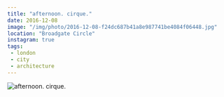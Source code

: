 ```yaml
---
title: "afternoon. cirque."
date: 2016-12-08
image: "/img/photo/2016-12-08-f24dc687b41a8e987741be4084f06448.jpg"
location: "Broadgate Circle"
instagram: true
tags:
 - london
 - city
 - architecture
---
```


![afternoon. cirque.](/img/photo/2016-12-08-f24dc687b41a8e987741be4084f06448.jpg)
